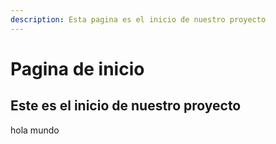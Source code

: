 ```yaml
---
description: Esta pagina es el inicio de nuestro proyecto
---
```


# Pagina de inicio

## Este es el inicio de nuestro proyecto

hola mundo

